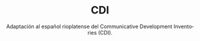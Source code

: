 ---
id: 3
lang: es
order: 3
type: Privado
platform: Web
title: CDI
subtitle: Adaptación al español rioplatense del Communicative Development Inventories (CDI).
description: Sistema web que adapta al español rioplatense la forma II del Communicative Development Inventories (CDI), un instrumento de evaluación para padres. Permite registrar información sobre el desarrollo temprano de habilidades lingüísticas en niños, abarcando comprensión y producción de vocabulario, gestos y gramática, aportando datos valiosos para profesionales de la salud y la educación.
characteristics:
    - Adaptación digital de un instrumento de evaluación lingüística infantil.
    - Registro de información sobre vocabulario y gramática en niños.
    - Generación de reportes en PDF y exportación a Excel.
    - Plataforma pensada para profesionales y padres, con acceso seguro.
challenges:
    - Adaptación del cuestionario a formato digital sin perder rigurosidad metodológica.
    - Generación de documentos PDF y hojas de cálculo desde datos dinámicos.
    - Diseño de base de datos que permita organizar partes, subpartes y secciones del instrumento.
skills:
    - React Js
    - Next Js
    - Typescript
    - Tailwind Css
    - .NET
    - Entity Framework
    - SQL Server
    - DbDiagram
images:
    - /cdi/1.png
    - /cdi/3.png
    - /cdi/2.png
    - /cdi/4.png
mockups:
    - /mockups/cdi/cdi-1.png
    - /mockups/cdi/cdi-2.png
librariesFrontend:
    - {
        name: jose,
        version: "6.0.10"
    }
    - {
        name: html2canvas,
        version: "1.4.1"
    }
    - {
        name: jspdf,
        version: "3.0.0"
    }
    - {
        name: xlsx,
        version: "0.18.5"
    }
librariesBackend:
    - {
        name: AutoMapper,
        version: "13.0.1"
    }
    - {
        name: Authentication Jwt Bearer,
        version: "8.0.8"
    }
---